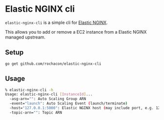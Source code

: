 Elastic NGINX cli
=================

`elastic-nginx-cli` is a simple cli for [Elastic NGINX](https://github.com/rochacon/elastic-nginx).

This allows you to add or remove a EC2 instance from a Elastic NGINX managed upstream.


Setup
-----

```
go get github.com/rochacon/elastic-nginx-cli
```


Usage
-----

```bash
% elastic-nginx-cli -h
Usage: elastic-nginx-cli [InstanceId]...
  -asg-arn="": Auto Scaling Group ARN
  -event="launch": Auto Scaling Event (launch/terminate)
  -host="127.0.0.1:5000": Elastic NGINX host (may include port, e.g. 127.0.0.1:5000)
  -topic-arn="": Topic ARN
```
